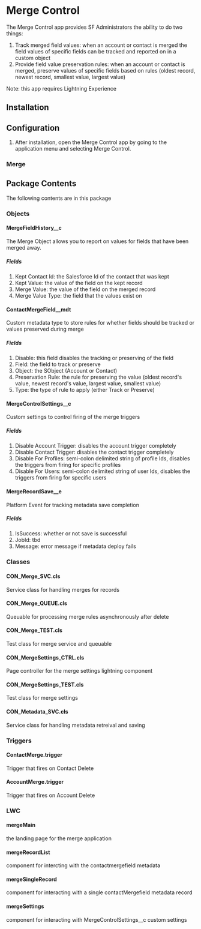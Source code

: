 # Merge Control

The Merge Control app provides SF Administrators the ability to do two things:
1) Track merged field values:  when an account or contact is merged the field values of specific fields can be tracked and reported on in a custom object
2) Provide field value preservation rules:  when an account or contact is merged, preserve values of specific fields based on rules (oldest record, newest record, smallest value, largest value)

Note:  this app requires Lightning Experience


## Installation

## Configuration
1) After installation, open the Merge Control app by going to the application menu and selecting Merge Control.

### Merge

## Package Contents

The following contents are in this package

### Objects
#### MergeFieldHistory__c
The Merge Object allows you to report on values for fields that have been merged away.
##### Fields
1) Kept Contact Id:  the Salesforce Id of the contact that was kept
2) Kept Value:  the value of the field on the kept record
3) Merge Value:  the value of the field on the merged record
4) Merge Value Type: the field that the values exist on
#### ContactMergeField__mdt
Custom metadata type to store rules for whether fields should be tracked or values preserved during merge
##### Fields
1) Disable:  this field disables the tracking or preserving of the field
2) Field:  the field to track or preserve
3) Object:  the SObject (Account or Contact)
4) Preservation Rule:  the rule for preserving the value (oldest record's value, newest record's value, largest value, smallest value)
5) Type:  the type of rule to apply (either Track or Preserve)
#### MergeControlSettings__c
Custom settings to control firing of the merge triggers
##### Fields
1) Disable Account Trigger:  disables the account trigger completely
2) Disable Contact Trigger:  disables the contact trigger completely
3) Disable For Profiles:  semi-colon delimited string of profile Ids, disables the triggers from firing for specific profiles
4) Disable For Users:  semi-colon delimited string of user Ids, disables the triggers from firing for specific users
#### MergeRecordSave__e
Platform Event for tracking metadata save completion
##### Fields
1) IsSuccess: whether or not save is successful
2) JobId:  tbd
3) Message: error message if metadata deploy fails

### Classes
#### CON_Merge_SVC.cls
Service class for handling merges for records

#### CON_Merge_QUEUE.cls
Queuable for processing merge rules asynchronously after delete

#### CON_Merge_TEST.cls
Test class for merge service and queuable

#### CON_MergeSettings_CTRL.cls
Page controller for the merge settings lightning component

#### CON_MergeSettings_TEST.cls
Test class for merge settings

#### CON_Metadata_SVC.cls
Service class for handling metadata retreival and saving

### Triggers

#### ContactMerge.trigger
Trigger that fires on Contact Delete

#### AccountMerge.trigger
Trigger that fires on Account Delete

### LWC
#### mergeMain
the landing page for the merge application

#### mergeRecordList
component for intercting with the contactmergefield metadata

#### mergeSingleRecord
component for interacting with a single contactMergefield metadata record

#### mergeSettings
component for interacting with MergeControlSettings__c custom settings
